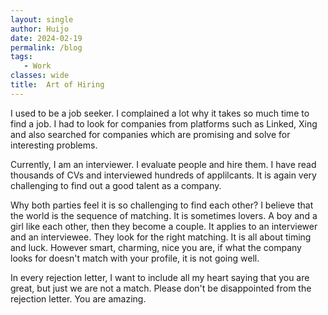 ```yaml
---
layout: single
author: Huijo
date: 2024-02-19
permalink: /blog
tags:
   - Work
classes: wide
title:  Art of Hiring
---
```


I used to be a job seeker.
I complained a lot why it takes so much time to find a job.
I had to look for companies from platforms such as Linked, Xing and also searched for companies which are promising and solve for interesting problems.

Currently, I am an interviewer. I evaluate people and hire them. I have read thousands of CVs and interviewed hundreds of applilcants.
It is again very challenging to find out a good talent as a company.

Why both parties feel it is so challenging to find each other?
I believe that the world is the sequence of matching.
It is sometimes lovers. A boy and a girl like each other, then they become a couple.
It applies to an interviewer and an interviewee. They look for the right matching.
It is all about timing and luck.
However smart, charming, nice you are, if what the company looks for doesn't match with your profile, it is not going well.

In every rejection letter, I want to include all my heart saying that you are great, but just we are not a match.
Please don't be disappointed from the rejection letter. You are amazing.